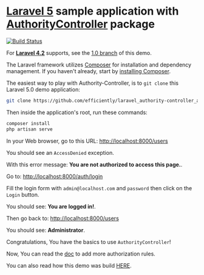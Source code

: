 [Laravel 5](http://laravel.com) sample application with [AuthorityController](https://github.com/efficiently/authority-controller/tree/2.0) package
=====================

[![Build Status](https://travis-ci.org/efficiently/laravel_authority-controller_app.svg?branch=master)](https://travis-ci.org/efficiently/laravel_authority-controller_app)


For [**Laravel 4.2**](http://laravel.com/docs/4.2) supports, see the [1.0 branch](https://github.com/efficiently/laravel_authority-controller_app/tree/1.0) of this demo.

The Laravel framework utilizes [Composer](http://getcomposer.org/) for installation and dependency management. If you haven't already, start by [installing Composer](http://getcomposer.org/doc/00-intro.md).

The easiest way to play with Authority-Controller, is to `git clone` this Laravel 5.0 demo application:
```bash
git clone https://github.com/efficiently/laravel_authority-controller_app --branch 2.0 && cd laravel_authority-controller_app/
```

Then inside the application's root, run these commands:
```bash
composer install
php artisan serve
```
In your Web browser, go to this URL: [http://localhost:8000/users](http://localhost:8000/users)

You should see an `AccessDenied` exception.

With this error message: __You are not authorized to access this page.__.

Go to: [http://localhost:8000/auth/login](http://localhost:8000/auth/login)

Fill the login form with `admin@localhost.com` and `password` then click on the `Login` button.

You should see: __You are logged in!__.

Then go back to: [http://localhost:8000/users](http://localhost:8000/users)

You should see: __Administrator__.

Congratulations, You have the basics to use `AuthorityController`!

Now, You can read the [doc](https://github.com/efficiently/authority-controller/blob/2.0/README.md#check-authority-rules--authorization) to add more authorization rules.

You can also read how this demo was build [HERE](demo_making_of.md).
